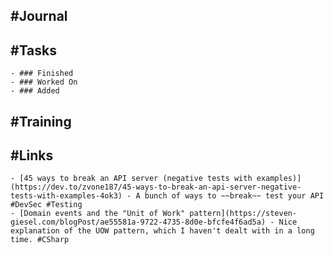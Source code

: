 ## #Journal
## #Tasks
	- ### Finished
	- ### Worked On
	- ### Added
## #Training
## #Links
	- [45 ways to break an API server (negative tests with examples)](https://dev.to/zvone187/45-ways-to-break-an-api-server-negative-tests-with-examples-4ok3) - A bunch of ways to ~~break~~ test your API #DevSec #Testing
	- [Domain events and the "Unit of Work" pattern](https://steven-giesel.com/blogPost/ae55581a-9722-4735-8d0e-bfcfe4f6ad5a) - Nice explanation of the UOW pattern, which I haven't dealt with in a long time. #CSharp